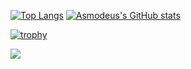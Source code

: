 [![Top Langs](https://github-readme-stats.vercel.app/api/top-langs/?username=AsmodeumX)](https://github.com/AsmodeumX/github-readme-stats)
[![Asmodeus's GitHub stats](https://github-readme-stats.vercel.app/api?username=AsmodeumX)](https://github.com/AsmodeumX/github-readme-stats)


[![trophy](https://github-profile-trophy.vercel.app/?username=AsmodeumX&theme=onedark)](https://github.com/ryo-ma/github-profile-trophy)

![](https://komarev.com/ghpvc/?username=AsmodeumX)
